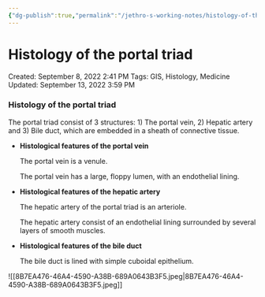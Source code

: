 ```yaml
---
{"dg-publish":true,"permalink":"/jethro-s-working-notes/histology-of-the-portal-triad/","dgPassFrontmatter":true}
---
```



# Histology of the portal triad

Created: September 8, 2022 2:41 PM
Tags: GIS, Histology, Medicine
Updated: September 13, 2022 3:59 PM

### Histology of the portal triad

The portal triad consist of 3 structures: 1) The portal vein, 2) Hepatic artery and 3) Bile duct, which are embedded in a sheath of connective tissue.

- **Histological features of the portal vein**
    
    The portal vein is a venule.
    
    The portal vein has a large, floppy lumen, with an endothelial lining.
    
- **Histological features of the hepatic artery**
    
    The hepatic artery of the portal triad is an arteriole.
    
    The hepatic artery consist of an endothelial lining surrounded by several layers of smooth muscles.
    
- **Histological features of the bile duct**
    
    The bile duct is lined with simple cuboidal epithelium.
    

![[8B7EA476-46A4-4590-A38B-689A0643B3F5.jpeg\|8B7EA476-46A4-4590-A38B-689A0643B3F5.jpeg]]